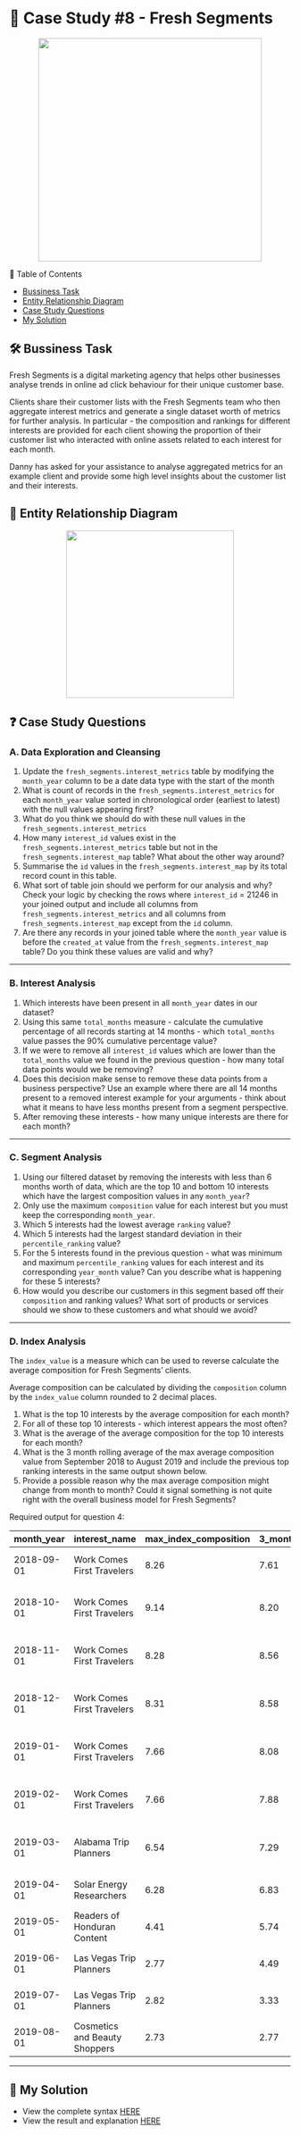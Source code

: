 # 🍊 Case Study #8 - Fresh Segments

<p align="center">
<img src="https://github.com/qanhnn12/8-Week-SQL-Challenge/blob/main/IMG/8.png" align="center" width="400" height="400" >

 📕 Table of Contents
* [Bussiness Task]()
* [Entity Relationship Diagram]()
* [Case Study Questions]()
* [My Solution]()

## 🛠️ Bussiness Task
Fresh Segments is a digital marketing agency that helps other businesses analyse trends in online ad click behaviour for their unique customer base.

Clients share their customer lists with the Fresh Segments team who then aggregate interest metrics and generate a single dataset worth of metrics for further analysis.
In particular - the composition and rankings for different interests are provided for each client showing the proportion of their customer list who interacted with online assets related to each interest for each month.

Danny has asked for your assistance to analyse aggregated metrics for an example client and provide some high level insights about the customer list and their interests.

## 🔐 Entity Relationship Diagram
<p align="center">
<img src="https://github.com/qanhnn12/8-Week-SQL-Challenge/blob/main/IMG/e8.PNG" align="center width="600" height="300"">

## ❓ Case Study Questions
### A. Data Exploration and Cleansing
1. Update the `fresh_segments.interest_metrics` table by modifying the `month_year` column to be a date data type with the start of the month
2. What is count of records in the `fresh_segments.interest_metrics` for each `month_year` value sorted in chronological order (earliest to latest) 
with the null values appearing first?
3. What do you think we should do with these null values in the `fresh_segments.interest_metrics`
4. How many `interest_id` values exist in the `fresh_segments.interest_metrics` table but not in the `fresh_segments.interest_map` table? 
What about the other way around?
5. Summarise the `id` values in the `fresh_segments.interest_map` by its total record count in this table.
6. What sort of table join should we perform for our analysis and why? 
Check your logic by checking the rows where `interest_id` = 21246 in your joined output and 
include all columns from `fresh_segments.interest_metrics` and all columns from `fresh_segments.interest_map` except from the `id` column.
7. Are there any records in your joined table where the `month_year` value is before the `created_at` value from the `fresh_segments.interest_map` table? 
Do you think these values are valid and why?

---
### B. Interest Analysis
1. Which interests have been present in all `month_year` dates in our dataset?
2. Using this same `total_months` measure - calculate the cumulative percentage of all records starting at 14 months - which `total_months` value 
passes the 90% cumulative percentage value?
3. If we were to remove all `interest_id` values which are lower than the `total_months` value we found in the previous question - how many total data points
would we be removing?
4. Does this decision make sense to remove these data points from a business perspective? 
Use an example where there are all 14 months present to a removed interest example for your arguments - think about 
what it means to have less months present from a segment perspective.
5. After removing these interests - how many unique interests are there for each month?

---
### C. Segment Analysis
1. Using our filtered dataset by removing the interests with less than 6 months worth of data, 
which are the top 10 and bottom 10 interests which have the largest composition values in any `month_year`? 
2. Only use the maximum `composition` value for each interest but you must keep the corresponding `month_year`.
3. Which 5 interests had the lowest average `ranking` value?
4. Which 5 interests had the largest standard deviation in their `percentile_ranking` value?
5. For the 5 interests found in the previous question - what was minimum and maximum `percentile_ranking` values for each interest 
and its corresponding `year_month` value? Can you describe what is happening for these 5 interests?
6. How would you describe our customers in this segment based off their `composition` and ranking values? 
What sort of products or services should we show to these customers and what should we avoid?

---
### D. Index Analysis
The `index_value` is a measure which can be used to reverse calculate the average composition for Fresh Segments’ clients.

Average composition can be calculated by dividing the `composition` column by the `index_value` column rounded to 2 decimal places.

1. What is the top 10 interests by the average composition for each month?
2. For all of these top 10 interests - which interest appears the most often?
3. What is the average of the average composition for the top 10 interests for each month?
4. What is the 3 month rolling average of the max average composition value from September 2018 to August 2019 and 
include the previous top ranking interests in the same output shown below.
5. Provide a possible reason why the max average composition might change from month to month? 
Could it signal something is not quite right with the overall business model for Fresh Segments?

Required output for question 4:

| month_year | interest_name                 | max_index_composition | 3_month_moving_avg | 1_month_ago                       | 2_months_ago                       |
|------------|-------------------------------|-----------------------|--------------------|-----------------------------------|------------------------------------|
| 2018-09-01 | Work Comes First Travelers    | 8.26                  | 7.61               | Las Vegas Trip Planners: 7.21     | Las Vegas Trip Planners: 7.36      |
| 2018-10-01 | Work Comes First Travelers    | 9.14                  | 8.20               | Work Comes First Travelers: 8.26  | Las Vegas Trip Planners: 7.21      |
| 2018-11-01 | Work Comes First Travelers    | 8.28                  | 8.56               | Work Comes First Travelers: 9.14  | Work Comes First Travelers: 8.26   |
| 2018-12-01 | Work Comes First Travelers    | 8.31                  | 8.58               | Work Comes First Travelers: 8.28  | Work Comes First Travelers: 9.14   |
| 2019-01-01 | Work Comes First Travelers    | 7.66                  | 8.08               | Work Comes First Travelers: 8.31  | Work Comes First Travelers: 8.28   |
| 2019-02-01 | Work Comes First Travelers    | 7.66                  | 7.88               | Work Comes First Travelers: 7.66  | Work Comes First Travelers: 8.31   |
| 2019-03-01 | Alabama Trip Planners         | 6.54                  | 7.29               | Work Comes First Travelers: 7.66  | Work Comes First Travelers: 7.66   |
| 2019-04-01 | Solar Energy Researchers      | 6.28                  | 6.83               | Alabama Trip Planners: 6.54       | Work Comes First Travelers: 7.66   |
| 2019-05-01 | Readers of Honduran Content   | 4.41                  | 5.74               | Solar Energy Researchers: 6.28    | Alabama Trip Planners: 6.54        |
| 2019-06-01 | Las Vegas Trip Planners       | 2.77                  | 4.49               | Readers of Honduran Content: 4.41 | Solar Energy Researchers: 6.28     |
| 2019-07-01 | Las Vegas Trip Planners       | 2.82                  | 3.33               | Las Vegas Trip Planners: 2.77     | Readers of Honduran Content: 4.41  |
| 2019-08-01 | Cosmetics and Beauty Shoppers | 2.73                  | 2.77               | Las Vegas Trip Planners: 2.82     | Las Vegas Trip Planners: 2.77      |

---
## 🚀 My Solution
* View the complete syntax [HERE](https://github.com/qanhnn12/8-Week-SQL-Challenge/tree/main/Case%20Study%20%238%20-%20Fresh%20Segments/Syntax)
* View the result and explanation [HERE]()
